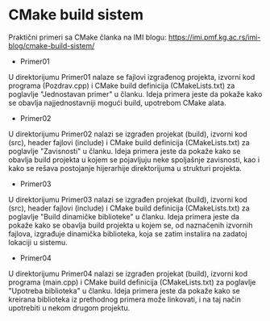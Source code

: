 # CMake build sistem
Praktični primeri sa CMake članka na IMI blogu: https://imi.pmf.kg.ac.rs/imi-blog/cmake-build-sistem/

- Primer01

U direktorijumu Primer01 nalaze se fajlovi izgrađenog projekta, izvorni kod programa (Pozdrav.cpp) i CMake build definicija (CMakeLists.txt) 
za poglavlje "Jednostavan primer" u članku. Ideja primera jeste da pokaže kako se obavlja najjednostavniji mogući build, upotrebom CMake alata.

- Primer02

U direktorijumu Primer02 nalazi se izgrađen projekat (build), izvorni kod (src), header fajlovi (include) i CMake build definicija 
(CMakeLists.txt) za poglavlje "Zavisnosti" u članku. Ideja primera jeste da pokaže kako se obavlja build projekta u kojem se pojavljuju neke 
spoljašnje zavisnosti, kao i kako se rešava postojanje hijerarhije direktorijuma u strukturi projekta.

- Primer03

U direktorijumu Primer03 nalazi se izgrađen projekat (build), izvorni kod (src), header fajlovi (include) i CMake build definicija 
(CMakeLists.txt) za poglavlje "Build dinamičke biblioteke" u članku. Ideja primera jeste da pokaže kako se obavlja build 
projekta u kojem se, od naznačenih izvornih fajlova, izgrađuje dinamička biblioteka, koja se zatim instalira na zadatoj lokaciji u sistemu.

- Primer04

U direktorijumu Primer04 nalazi se izgrađen projekat (build), izvorni kod programa (main.cpp) i CMake build definicija (CMakeLists.txt) 
za poglavlje "Upotreba biblioteka" u članku. Ideja primera jeste da pokaže kako se kreirana biblioteka iz prethodnog primera može linkovati, i na taj način upotrebiti u nekom drugom projektu.
